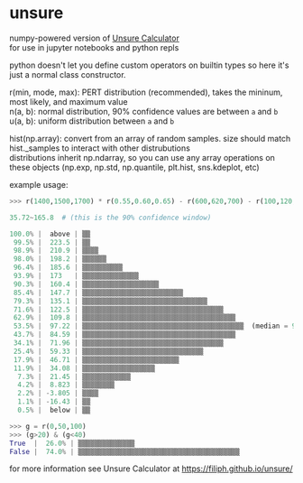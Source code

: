 # unsure
numpy-powered version of [Unsure Calculator](https://filiph.github.io/unsure/)  
for use in jupyter notebooks and python repls

python doesn't let you define custom operators on builtin types so here it's just a normal class constructor.  

r(min, mode, max): PERT distribution (recommended), takes the mininum, most likely, and maximum value  
n(a, b): normal distribution, 90% confidence values are between `a` and `b`  
u(a, b): uniform distribution between `a` and `b`  

hist(np.array): convert from an array of random samples. size should match hist._samples to interact with other distrubutions  
distributions inherit np.ndarray, so you can use any array operations on these objects (np.exp, np.std, np.quantile, plt.hist, sns.kdeplot, etc)

example usage:
```py
>>> r(1400,1500,1700) * r(0.55,0.60,0.65) - r(600,620,700) - r(100,120,200) - 30 - 20

35.72~165.8  # (this is the 90% confidence window)

100.0% |  above | ▒▒
 99.5% |  223.5 | ▒▒
 98.9% |  210.9 | ▒▒▒▒
 98.0% |  198.2 | ▒▒▒▒▒▒
 96.4% |  185.6 | ▒▒▒▒▒▒▒▒▒▒
 93.9% |  173   | ▒▒▒▒▒▒▒▒▒▒▒▒▒▒
 90.3% |  160.4 | ▒▒▒▒▒▒▒▒▒▒▒▒▒▒▒▒▒▒▒
 85.4% |  147.7 | ▒▒▒▒▒▒▒▒▒▒▒▒▒▒▒▒▒▒▒▒▒▒▒▒▒
 79.3% |  135.1 | ▒▒▒▒▒▒▒▒▒▒▒▒▒▒▒▒▒▒▒▒▒▒▒▒▒▒▒▒▒▒▒
 71.6% |  122.5 | ▒▒▒▒▒▒▒▒▒▒▒▒▒▒▒▒▒▒▒▒▒▒▒▒▒▒▒▒▒▒▒▒▒▒▒
 62.9% |  109.8 | ▒▒▒▒▒▒▒▒▒▒▒▒▒▒▒▒▒▒▒▒▒▒▒▒▒▒▒▒▒▒▒▒▒▒▒▒▒▒
 53.5% |  97.22 | ▒▒▒▒▒▒▒▒▒▒▒▒▒▒▒▒▒▒▒▒▒▒▒▒▒▒▒▒▒▒▒▒▒▒▒▒▒▒▒▒  (median = 99.02798633335368)
 43.7% |  84.59 | ▒▒▒▒▒▒▒▒▒▒▒▒▒▒▒▒▒▒▒▒▒▒▒▒▒▒▒▒▒▒▒▒▒▒▒▒▒▒
 34.1% |  71.96 | ▒▒▒▒▒▒▒▒▒▒▒▒▒▒▒▒▒▒▒▒▒▒▒▒▒▒▒▒▒▒▒▒▒▒▒
 25.4% |  59.33 | ▒▒▒▒▒▒▒▒▒▒▒▒▒▒▒▒▒▒▒▒▒▒▒▒▒▒▒▒▒▒
 17.9% |  46.71 | ▒▒▒▒▒▒▒▒▒▒▒▒▒▒▒▒▒▒▒▒▒▒▒▒
 11.9% |  34.08 | ▒▒▒▒▒▒▒▒▒▒▒▒▒▒▒▒▒▒
  7.3% |  21.45 | ▒▒▒▒▒▒▒▒▒▒▒▒
  4.2% |  8.823 | ▒▒▒▒▒▒▒▒
  2.2% | -3.805 | ▒▒▒▒
  1.1% | -16.43 | ▒▒
  0.5% |  below | ▒▒

>>> g = r(0,50,100)
>>> (g>20) & (g<40)
True  |  26.0% | ▒▒▒▒▒▒▒▒▒▒▒▒▒▒
False |  74.0% | ▒▒▒▒▒▒▒▒▒▒▒▒▒▒▒▒▒▒▒▒▒▒▒▒▒▒▒▒▒▒▒▒▒▒▒▒▒▒▒▒
```
for more information see Unsure Calculator at https://filiph.github.io/unsure/  

